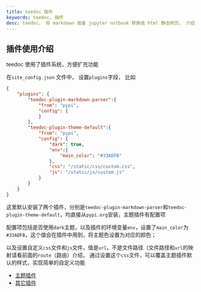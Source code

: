 ```yaml
---
title: teedoc 插件
keywords: teedoc, 插件
desc: teedoc， 将 markdown 或者 jupyter notbook 转换成 html 静态网页， 介绍了 teedoc 的的插件
---
```



## 插件使用介绍

teedoc 使用了插件系统，方便扩充功能


在`site_config.json` 文件中， 设置`plugins`字段， 比如
```json
{
    "plugins": {
        "teedoc-plugin-markdown-parser":{
            "from": "pypi",
            "config": {
            }
        },
        "teedoc-plugin-theme-default":{
            "from": "pypi",
            "config": {
                "dark": true,
                "env":{
                    "main_color": "#33ADFB"
                },
                "css": "/static/css/custom.css",
                "js": "/static/js/custom.js"
            }
        }
    }
}
```

这里默认安装了两个插件，分别是`teedoc-plugin-markdown-parser`和`teedoc-plugin-theme-default`，均直接从`pypi.org`安装，主题插件有配置项

配置项包括是否使用`dark`主题，以及插件的环境变量`env`，设置了`main_color`为`#33ADFB`，这个值会在插件中用到，将主题色设置为对应的颜色；

以及设置自定义`css`文件和`js`文件，值是`url`，不是文件路径（文件路径和`url`的映射请看前面的`route`（路由）介绍， 通过设置这个`css`文件，可以覆盖主题插件默认的样式，实现简单的自定义功能


*  [主题插件](./themes.md)
*  [其它插件](./others.md)

